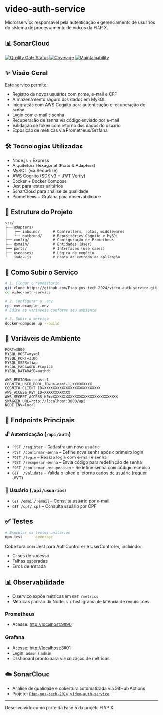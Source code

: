 # video-auth-service

Microsserviço responsável pela autenticação e gerenciamento de usuários do sistema de processamento de vídeos da FIAP X.

## 📊 SonarCloud

[![Quality Gate Status](https://sonarcloud.io/api/project_badges/measure?project=Fiap-pos-tech-2024_video-auth-service&metric=alert_status)](https://sonarcloud.io/dashboard?id=Fiap-pos-tech-2024_video-auth-service)
[![Coverage](https://sonarcloud.io/api/project_badges/measure?project=Fiap-pos-tech-2024_video-auth-service&metric=coverage)](https://sonarcloud.io/dashboard?id=Fiap-pos-tech-2024_video-auth-service)
[![Maintainability](https://sonarcloud.io/api/project_badges/measure?project=Fiap-pos-tech-2024_video-auth-service&metric=sqale_rating)](https://sonarcloud.io/dashboard?id=Fiap-pos-tech-2024_video-auth-service)


## ✨ Visão Geral

Este serviço permite:

- Registro de novos usuários com nome, e-mail e CPF  
- Armazenamento seguro dos dados em MySQL  
- Integração com AWS Cognito para autenticação e recuperação de senha  
- Login com e-mail e senha  
- Recuperação de senha via código enviado por e-mail  
- Validação de token com retorno dos dados do usuário  
- Exposição de métricas via Prometheus/Grafana  

## 🛠️ Tecnologias Utilizadas

- Node.js + Express  
- Arquitetura Hexagonal (Ports & Adapters)  
- MySQL (via Sequelize)  
- AWS Cognito (SDK v3 + JWT Verify)  
- Docker + Docker Compose  
- Jest para testes unitários  
- SonarCloud para análise de qualidade  
- Prometheus + Grafana para observabilidade  

## 📁 Estrutura do Projeto

```
src/
├── adapters/
│   ├── inbound/      # Controllers, rotas, middlewares
│   └── outbound/     # Repositórios Cognito e MySQL
├── config/           # Configuração de Prometheus
├── domain/           # Entidades (User)
├── ports/            # Interfaces (use cases)
├── usecases/         # Lógica de negócio
└── index.js          # Ponto de entrada da aplicação
```

## 🚀 Como Subir o Serviço

```bash
# 1. Clonar o repositório
git clone https://github.com/Fiap-pos-tech-2024/video-auth-service.git
cd video-auth-service

# 2. Configurar o .env
cp .env.example .env
# Edite as variáveis conforme seu ambiente

# 3. Subir o serviço
docker-compose up --build
```

## 🔐 Variáveis de Ambiente

```env
PORT=3000
MYSQL_HOST=mysql
MYSQL_PORT=3306
MYSQL_USER=fiap
MYSQL_PASSWORD=fiap123
MYSQL_DATABASE=authdb

AWS_REGION=us-east-1
COGNITO_USER_POOL_ID=us-east-1_XXXXXXXXX
COGNITO_CLIENT_ID=XXXXXXXXXXXXXXXXXXXXXXXXXX
AWS_ACCESS_KEY_ID=XXXXXXXXXXXX
AWS_SECRET_ACCESS_KEY=XXXXXXXXXXXXXXXXXXXXXXXXXXXXXX
SWAGGER_URL=http://localhost:3000/api
NODE_ENV=local
```

## 📌 Endpoints Principais

### 🔓 Autenticação (`/api/auth`)

- `POST /register` – Cadastra um novo usuário  
- `POST /confirmar-senha` – Define nova senha após o primeiro login  
- `POST /login` – Realiza login com e-mail e senha  
- `POST /recuperar-senha` – Envia código para redefinição de senha  
- `POST /confirmar-recuperacao` – Redefine senha com código recebido  
- `GET  /validate` – Valida o token e retorna dados do usuário (requer JWT)  

### 👤 Usuário (`/api/usuarios`)

- `GET /email/:email` – Consulta usuário por e-mail  
- `GET /cpf/:cpf` – Consulta usuário por CPF  

## ✅ Testes

```bash
# Executar os testes unitários
npm test -- --coverage
```

Cobertura com Jest para AuthController e UserController, incluindo:

- Casos de sucesso  
- Falhas esperadas  
- Erros de entrada  

## 📊 Observabilidade

- O serviço expõe métricas em `GET /metrics`  
- Métricas padrão do Node.js + histograma de latência de requisições  

### Prometheus

- Acesse: [http://localhost:9090](http://localhost:9090)

### Grafana

- Acesse: [http://localhost:3001](http://localhost:3001)  
- Login: `admin` / `admin`  
- Dashboard pronto para visualização de métricas  

## ☁️ SonarCloud

- Análise de qualidade e cobertura automatizada via GitHub Actions  
- Projeto: [`Fiap-pos-tech-2024_video-auth-service`](https://sonarcloud.io/summary/new_code?id=Fiap-pos-tech-2024_video-auth-service)

---

Desenvolvido como parte da Fase 5 do projeto FIAP X.

